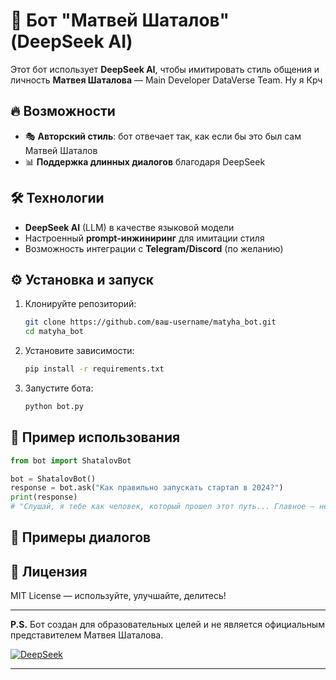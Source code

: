 # 🤖 Бот "Матвей Шаталов" (DeepSeek AI)

Этот бот использует **DeepSeek AI**, чтобы имитировать стиль общения и личность **Матвея Шаталова** — Main Developer DataVerse Team. Ну я Крч

## 🔥 Возможности
- 🎭 **Авторский стиль**: бот отвечает так, как если бы это был сам Матвей Шаталов   
- 📊 **Поддержка длинных диалогов** благодаря DeepSeek  

## 🛠 Технологии
- **DeepSeek AI** (LLM) в качестве языковой модели  
- Настроенный **prompt-инжиниринг** для имитации стиля  
- Возможность интеграции с **Telegram/Discord** (по желанию)  

## ⚙️ Установка и запуск
1. Клонируйте репозиторий:
   ```bash
   git clone https://github.com/ваш-username/matyha_bot.git
   cd matyha_bot
   ```
2. Установите зависимости:
   ```bash
   pip install -r requirements.txt
   ```
3. Запустите бота:
   ```bash
   python bot.py
   ```

## 📝 Пример использования
```python
from bot import ShatalovBot

bot = ShatalovBot()
response = bot.ask("Как правильно запускать стартап в 2024?")
print(response)
# "Слушай, я тебе как человек, который прошел этот путь... Главное — не гнаться за хайпом..."
```

## 📩 Примеры диалогов



## 📜 Лицензия
MIT License — используйте, улучшайте, делитесь!

---

**P.S.** Бот создан для образовательных целей и не является официальным представителем Матвея Шаталова.  

[![DeepSeek](https://img.shields.io/badge/Powered%20by-DeepSeekAI-blue)](https://deepseek.com)  

---
